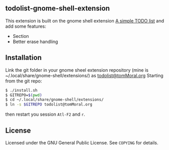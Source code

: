 ## todolist-gnome-shell-extension

This extension is built on the gnome shell extension [A simple TODO list](https://github.com/bsaleil/todolist-gnome-shell-extension) and add some features:

* Section
* Better erase handling

## Installation

Link the git folder in your gnome sheel extension repository (mine is ~/.local/share/gnome-shell/extensions/) as todolist@tomMoral.org
Starting from the git repo:

```bash
$ ./install.sh
$ GITREPO=$(pwd)
$ cd ~/.local/share/gnome-shell/extensions/
$ ln -s $GITREPO todolist@tomMoral.org
```

then restart you session ```Atl-F2``` and ```r```.

## License

Licensed under the GNU General Public License. See `COPYING` for details.
